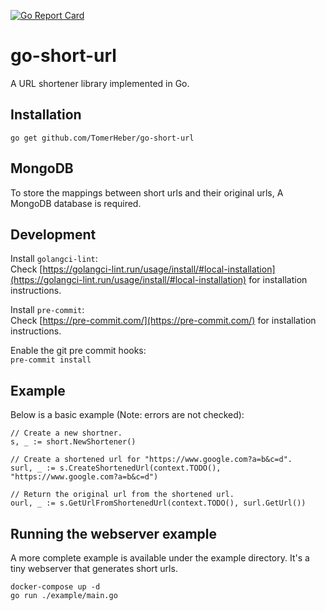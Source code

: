 [![Go Report Card](https://goreportcard.com//badge/github.com/TomerHeber/go-short-url)](https://goreportcard.com/report/github.com/TomerHeber/go-short-url)

# go-short-url
A URL shortener library implemented in Go.

## Installation

```
go get github.com/TomerHeber/go-short-url
```

## MongoDB

To store the mappings between short urls and their original urls, A MongoDB database is required.

## Development

Install `golangci-lint`:  
Check [https://golangci-lint.run/usage/install/#local-installation](https://golangci-lint.run/usage/install/#local-installation) for installation instructions.

Install `pre-commit`:  
Check [https://pre-commit.com/](https://pre-commit.com/) for installation instructions.

Enable the git pre commit hooks:  
`pre-commit install `

## Example

Below is a basic example (Note: errors are not checked):

```
// Create a new shortner.
s, _ := short.NewShortener()

// Create a shortened url for "https://www.google.com?a=b&c=d". 
surl, _ := s.CreateShortenedUrl(context.TODO(), "https://www.google.com?a=b&c=d")

// Return the original url from the shortened url.
ourl, _ := s.GetUrlFromShortenedUrl(context.TODO(), surl.GetUrl())
```

## Running the webserver example

A more complete example is available under the example directory.
It's a tiny webserver that generates short urls.
  
```
docker-compose up -d
go run ./example/main.go
```